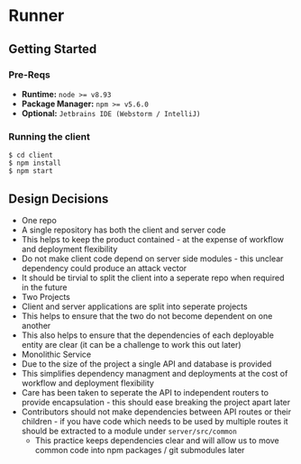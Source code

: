 # Runner

## Getting Started
### Pre-Reqs
* **Runtime:**  `node >= v8.93`
* **Package Manager:** `npm >= v5.6.0`
* **Optional:** `Jetbrains IDE (Webstorm / IntelliJ)`

### Running the client
```
$ cd client
$ npm install
$ npm start
```

## Design Decisions
* One repo
 * A single repository has both the client and server code
 * This helps to keep the product contained - at the expense of workflow and deployment flexibility
 * Do not make client code depend on server side modules - this unclear dependency could produce an attack vector
 * It should be tirvial to split the client into a seperate repo when required in the future
* Two Projects
 * Client and server applications are split into seperate projects
 * This helps to ensure that the two do not become dependent on one another
 * This also helps to ensure that the dependencies of each deployable entity are clear (it can be a challenge to work this out later)
* Monolithic Service
 * Due to the size of the project a single API and database is provided
 * This simplifies dependency managment and deployments at the cost of workflow and deployment flexibility
 * Care has been taken to seperate the API to independent routers to provide encapsulation - this should ease breaking the project apart later
 * Contributors should not make dependencies between API routes or their children - if you have code which needs to be used by multiple routes it should be extracted to a module under `server/src/common`
   * This practice keeps dependencies clear and will allow us to move common code into npm packages / git submodules later
